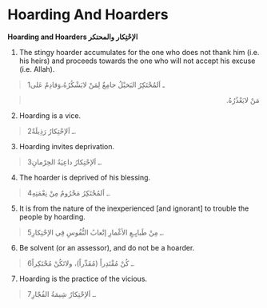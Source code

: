 Hoarding And Hoarders
=====================

**Hoarding and Hoarders الإحْتِكار والمحتكر**

1. The stingy hoarder accumulates for the one who does not thank him
(i.e. his heirs) and proceeds towards the one who will not accept his
excuse (i.e. Allah).

> 1ـ اَلمُحْتَكِرُ البَخيْلُ جامِعٌ لِمَنْ لايَشْكُرُهُ،وَقادِمٌ عَلى
<blockquote dir="rtl">
  <p>
مَنْ لايَعْذُرُهُ.
  </p>
</blockquote>

2. Hoarding is a vice.

> 2ـ اَلإحْتِكارُ رَذِيلَةٌ.

3. Hoarding invites deprivation.

> 3ـ اَلإحْتِكارُ داعِيَةُ الحِرْمانِ.

4. The hoarder is deprived of his blessing.

> 4ـ اَلمُحْتَكِرُ مَحْرُومٌ مِنْ نِعْمَتِهِ.

5. It is from the nature of the inexperienced [and ignorant] to trouble
the people by hoarding.

> 5ـ مِنْ طَبايِـعِ الأغْمارِ إتْعابُ النُّفُوسِ فِي الإحْتِكارِ.

6. Be solvent (or an assessor), and do not be a hoarder.

> 6ـ كُنْ مُقْتَدِراً (مُقَدِّراً)، ولاتَكُنْ مُحْتَكِراً.

7. Hoarding is the practice of the vicious.

> 7ـ اَلإحْتِكارُ شِيمَةُ الفُجّارِ.


